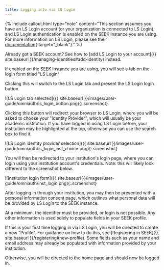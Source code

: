 ```yaml
---
title: Logging into via LS Login
---
```



{% include callout.html type="note" content="This section assumes you have an LS Login account (or your organization is connected to LS Login),
and LS Login authentication is enabled on the SEEK instance you are using. For more information on LS Login, please
see their [documentation](https://lifescience-ri.eu/ls-login/documentation/user-documentation/user-documentation.html){:target=\"_blank\"}." %}

Already got a SEEK account? See how to [add LS Login to your account]({{ site.baseurl }}/managing-identities#add-identity) instead.

If enabled on the SEEK instance you are using, you will see a tab on the login form titled "LS Login"

Clicking this will switch to the LS Login tab and present the LS Login login button.

![LS Login tab selected]({{ site.baseurl }}/images/user-guide/omniauth/ls_login_button.png){:.screenshot}

<a name="aai-flow"></a>
Clicking this button will redirect your browser to LS Login,
where you will be asked to choose your "Identity Provider", which will usually be your academic institution.
If you have logged in using LS Login before, your institution may be highlighted at the top,
otherwise you can use the search box to find it.

![LS Login identity provider selection]({{ site.baseurl }}/images/user-guide/omniauth/ls_login_inst_choice.png){:.screenshot}

You will then be redirected to your institution's login page, where you can login using your institution account's credentials.
Note: this will likely look different to the screenshot below.

![Institution login form]({{ site.baseurl }}/images/user-guide/omniauth/inst_login.png){:.screenshot}

After logging in through your institution, you may then be presented with a personal information consent page,
which outlines what personal data will be provided by LS Login to the SEEK instance.

At a minimum, the identifier must be provided, or login is not possible. Any other information is used solely to
populate fields in your SEEK profile.

If this is your first time logging in via LS Login, you will be directed to create a new "Profile". For guidance on how to do this, see [Registering in SEEK]({{ site.baseurl }}/registering#new-profile). Some fields such as your name and email address may already be populated with information provided by your institution.

Otherwise, you will be directed to the home page and should now be logged in.
